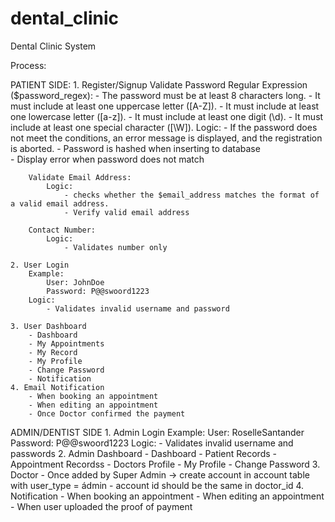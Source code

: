 # dental_clinic
Dental Clinic System

Process:

PATIENT SIDE:
    1. Register/Signup
        Validate Password Regular Expression ($password_regex):
            - The password must be at least 8 characters long.
            - It must include at least one uppercase letter ([A-Z]).
            - It must include at least one lowercase letter ([a-z]).
            - It must include at least one digit (\d).
            - It must include at least one special character ([\W]).
            Logic:
                - If the password does not meet the conditions, an error message is displayed, and the registration is aborted. 
                - Password is hashed when inserting to database    
                - Display error when password does not match

        Validate Email Address:
            Logic:
                - checks whether the $email_address matches the format of a valid email address.
                - Verify valid email address

        Contact Number: 
            Logic:
                - Validates number only

    2. User Login
        Example:
            User: JohnDoe
            Password: P@@swoord1223
        Logic:
            - Validates invalid username and password

    3. User Dashboard
        - Dashboard
        - My Appointments
        - My Record
        - My Profile
        - Change Password
        - Notification
    4. Email Notification
        - When booking an appointment
        - When editing an appointment
        - Once Doctor confirmed the payment

ADMIN/DENTIST SIDE
    1. Admin Login
        Example:
            User: RoselleSantander
            Password: P@@swoord1223
        Logic:
            - Validates invalid username and passwords
    2. Admin Dashboard
        - Dashboard
        - Patient Records
        - Appointment Recordss
        - Doctors Profile
        - My Profile
        - Change Password
    3. Doctor
        - Once added by Super Admin -> create account in account table with user_type = ádmin
        - account id should be the same in doctor_id
    4. Notification
        - When booking an appointment
        - When editing an appointment
        - When user uploaded the proof of payment
